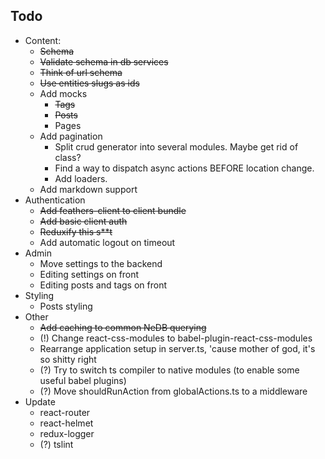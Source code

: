 ## Todo
- Content:
    - ~~Schema~~
    - ~~Validate schema in db services~~
    - ~~Think of url schema~~
    - ~~Use entities slugs as ids~~
    - Add mocks
        - ~~Tags~~
        - ~~Posts~~
        - Pages
    - Add pagination
        - Split crud generator into several modules. Maybe get rid of class?
        - Find a way to dispatch async actions BEFORE location change.
        - Add loaders.
    - Add markdown support
- Authentication
    - ~~Add feathers-client to client bundle~~
    - ~~Add basic client auth~~
    - ~~Reduxify this s**t~~
    - Add automatic logout on timeout
- Admin
    - Move settings to the backend
    - Editing settings on front
    - Editing posts and tags on front
- Styling
    - Posts styling
- Other
    - ~~Add caching to common NeDB querying~~
    - (!) Change react-css-modules to babel-plugin-react-css-modules
    - Rearrange application setup in server.ts, 'cause mother of god, it's so shitty right 
    - (?) Try to switch ts compiler to native modules (to enable some useful babel plugins)
    - (?) Move shouldRunAction from globalActions.ts to a middleware
- Update
    - react-router
    - react-helmet
    - redux-logger
    - (?) tslint
